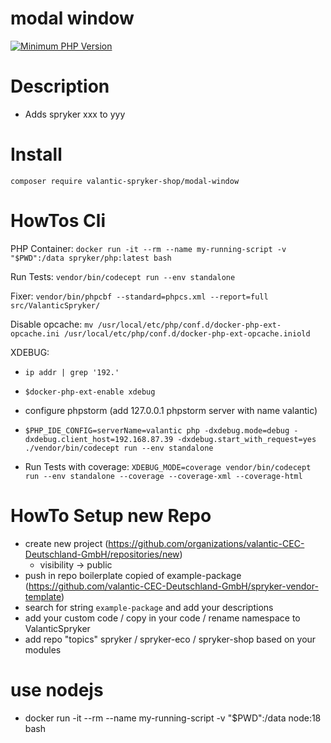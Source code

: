 # modal window

[![Minimum PHP Version](https://img.shields.io/badge/php-%3E%3D%208.0-8892BF.svg)](https://php.net/)

# Description
 - Adds spryker xxx to yyy

# Install
`composer require valantic-spryker-shop/modal-window`

# HowTos Cli

PHP Container: `docker run -it --rm --name my-running-script -v "$PWD":/data spryker/php:latest bash`

Run Tests: `vendor/bin/codecept run --env standalone`

Fixer: `vendor/bin/phpcbf --standard=phpcs.xml --report=full src/ValanticSpryker/`

Disable opcache: `mv /usr/local/etc/php/conf.d/docker-php-ext-opcache.ini /usr/local/etc/php/conf.d/docker-php-ext-opcache.iniold`

XDEBUG:
- `ip addr | grep '192.'`
- `$docker-php-ext-enable xdebug`
- configure phpstorm (add 127.0.0.1 phpstorm server with name valantic)
- `$PHP_IDE_CONFIG=serverName=valantic php -dxdebug.mode=debug -dxdebug.client_host=192.168.87.39 -dxdebug.start_with_request=yes ./vendor/bin/codecept run --env standalone`

- Run Tests with coverage: `XDEBUG_MODE=coverage vendor/bin/codecept run --env standalone --coverage --coverage-xml --coverage-html`

# HowTo Setup new Repo
 - create new project (https://github.com/organizations/valantic-CEC-Deutschland-GmbH/repositories/new)
   - visibility -> public
 - push in repo boilerplate copied of example-package (https://github.com/valantic-CEC-Deutschland-GmbH/spryker-vendor-template)
 - search for string `example-package` and add your descriptions
 - add your custom code / copy in your code / rename namespace to ValanticSpryker
 - add repo "topics" spryker / spryker-eco / spryker-shop based on your modules

# use nodejs
 - docker run -it --rm --name my-running-script -v "$PWD":/data node:18 bash
